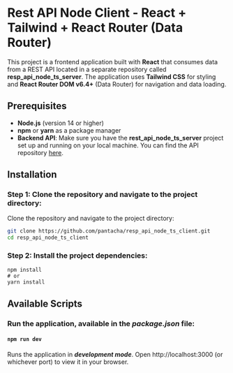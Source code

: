 # Rest API Node Client - React + Tailwind + React Router (Data Router)

This project is a frontend application built with **React** that consumes data from a REST API located in a separate repository called **resp_api_node_ts_server**. The application uses **Tailwind CSS** for styling and **React Router DOM v6.4+** (Data Router) for navigation and data loading.

## Prerequisites

- **Node.js** (version 14 or higher)
- **npm** or **yarn** as a package manager
- **Backend API**: Make sure you have the **rest_api_node_ts_server** project set up and running on your local machine. You can find the API repository [here](https://github.com/your-username/resp_api_node_ts_server).

## Installation

### Step 1: Clone the repository and navigate to the project directory:

Clone the repository and navigate to the project directory:

```bash
git clone https://github.com/pantacha/resp_api_node_ts_client.git
cd resp_api_node_ts_client
```
### Step 2: Install the project dependencies:

```
npm install
# or
yarn install
```

## Available Scripts

### Run the application, available in the ***package.json*** file:

#### `npm run dev`

Runs the application in ***development mode***. Open http://localhost:3000 (or whichever port) to view it in your browser.
